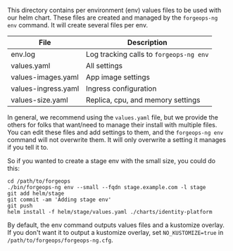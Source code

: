 This directory contains per environment (env) values files to be used with our helm
chart. These files are created and managed by the `forgeops-ng env` command. It
will create several files per env.

| File | Description |
|------|-------------|
| env.log | Log tracking calls to `forgeops-ng env` |
| values.yaml | All settings |
| values-images.yaml | App image settings |
| values-ingress.yaml | Ingress configuration |
| values-size.yaml | Replica, cpu, and memory settings |

In general, we recommend using the `values.yaml` file, but we provide the
others for folks that want/need to manage their install with multiple files.
You can edit these files and add settings to them, and the `forgeops-ng env`
command will not overwrite them. It will only overwrite a setting it manages if
you tell it to.

So if you wanted to create a stage env with the small size, you could do this:
```
cd /path/to/forgeops
./bin/forgeops-ng env --small --fqdn stage.example.com -l stage
git add helm/stage
git commit -am 'Adding stage env'
git push
helm install -f helm/stage/values.yaml ./charts/identity-platform
```

By default, the env command outputs values files and a kustomize overlay. If
you don't want it to output a kustomize overlay, set `NO_KUSTOMIZE=true` in
`/path/to/forgeops/forgeops-ng.cfg`.
